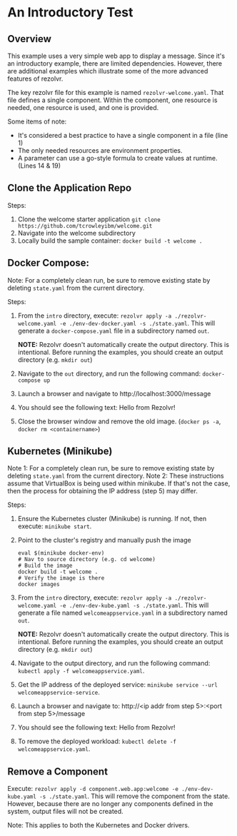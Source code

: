 # An Introductory Test

## Overview
This example uses a very simple web app to display a message. Since it's an introductory example,
there are limited dependencies. However, there are additional examples which illustrate some of
the more advanced features of rezolvr.

The key rezolvr file for this example is named `rezolvr-welcome.yaml`. That file defines a single component. Within the component, one resource is needed, one resource is used, and one is provided. 

Some items of note:
 - It's considered a best practice to have a single component in a file (line 1)
 - The only needed resources are environment properties. 
 - A parameter can use a go-style formula to create values at runtime. (Lines 14 & 19)

## Clone the Application Repo

Steps:
1. Clone the welcome starter application `git clone https://github.com/tcrowleyibm/welcome.git`
2. Navigate into the welcome subdirectory
3. Locally build the sample container: `docker build -t welcome .`

## Docker Compose:

Note: For a completely clean run, be sure to remove existing state by deleting `state.yaml` from the current directory.

Steps:
1. From the `intro` directory, execute: `rezolvr apply -a ./rezolvr-welcome.yaml -e ./env-dev-docker.yaml -s ./state.yaml`. This will generate a `docker-compose.yaml` file in a subdirectory named `out`.

      **NOTE:** Rezolvr doesn't automatically create the output directory. This is intentional. Before running the examples, you should
      create an output directory (e.g. `mkdir out`)


2. Navigate to the `out` directory, and run the following command: `docker-compose up`
3. Launch a browser and navigate to http://localhost:3000/message
4. You should see the following text: Hello from Rezolvr!
5. Close the browser window and remove the old image. (`docker ps -a`, `docker rm <containername>`)


## Kubernetes (Minikube)

Note 1: For a completely clean run, be sure to remove existing state by deleting `state.yaml` from the current directory.
Note 2: These instructions assume that VirtualBox is being used within minikube. If that's not the case, then the process
for obtaining the IP address (step 5) may differ.

Steps:
1. Ensure the Kubernetes cluster (Minikube) is running. If not, then execute: `minikube start`.
2. Point to the cluster's registry and manually push the image
    ```
    eval $(minikube docker-env)
    # Nav to source directory (e.g. cd welcome)
    # Build the image
    docker build -t welcome .
    # Verify the image is there
    docker images
    ```
3. From the `intro` directory, execute: `rezolvr apply -a ./rezolvr-welcome.yaml -e ./env-dev-kube.yaml -s ./state.yaml`. This will generate a file named `welcomeappservice.yaml` in a subdirectory named `out`.

      **NOTE:** Rezolvr doesn't automatically create the output directory. This is intentional. Before running the examples, you should
      create an output directory (e.g. `mkdir out`)


4. Navigate to the output directory, and run the following command: `kubectl apply -f welcomeappservice.yaml`.
5. Get the IP address of the deployed service: `minikube service --url welcomeappservice-service`.
6. Launch a browser and navigate to: http://<ip addr from step 5>:<port from step 5>/message
7. You should see the following text: Hello from Rezolvr!
8. To remove the deployed workload: `kubectl delete -f welcomeappservice.yaml`.


## Remove a Component

Execute: `rezolvr apply -d component.web.app:welcome -e ./env-dev-kube.yaml -s ./state.yaml`. This will remove the component from the state. However, because there are no longer any components defined in the system, output files will not be created.

Note: This applies to both the Kubernetes and Docker drivers.
